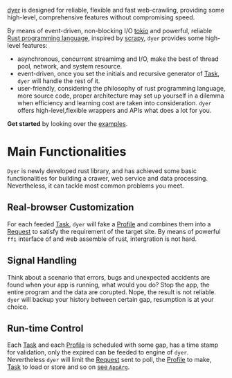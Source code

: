[dyer] is designed for reliable, flexible and fast web-crawling, providing some high-level, comprehensive  features without compromising speed.

By means of event-driven, non-blocking I/O [tokio] and powerful, reliable [Rust programming
language], inspired by [scrapy], `dyer` provides some high-level features:  

* asynchronous, concurrent streamimg and I/O, make the best of thread pool, network, and system
resource.
* event-driven, once you set the initials and recursive generator of [Task], `dyer` will handle
the rest of it.
* user-friendly, considering the philosophy of rust programming language, more source code,
proper architecture may set up yourself in a dilemma when efficiency and learning cost are taken
into consideration. `dyer` offers high-level,flexible wrappers and APIs what does a lot for you.    

**Get started** by looking over the [examples].

[dyer]: https://docs.rs/dyer
[tokio]: https://docs.rs/tokio
[scrapy]: https://scrapy.org
[Rust programming language]: https://www.rust-lang.org
[examples]: https://github.com/HomelyGuy/dyer/tree/master/examples/

# Main Functionalities

`Dyer` is newly developed rust library, and has achieved some basic functionalities for
building a crawer, web service and data processing. Nevertheless, it can tackle most common problems you meet.

## Real-browser Customization

For each feeded [Task], `dyer` will fake a [Profile] and combines them into a [Request] to
satisfy the requirement of the target site. By means of powerful `ffi` interface of and web
assemble of rust, intergration is not hard.

## Signal Handling

Think about a scenario that errors, bugs and unexpected accidents are found when your app is running, what would you
do? Stop the app, the entire program and the data are corupted. Nope, the result is not
reliable. `dyer` will backup your history between certain gap, resumption is at your choice.

## Run-time Control

Each [Task] and each [Profile] is scheduled with some gap, has a time stamp for validation,
only the expired can be feeded to engine of `dyer`. Nevertheless `dyer` will limit the
[Request] sent to poll, the [Profile] to make, [Task] to load or store and so on [see `AppArg`].

[see `AppArg`]: https://docs.rs/dyer/engine/struct.AppArg.html
[Task]: https://docs.rs/dyer/component/task/struct.Task.html
[Profile]: https://docs.rs/dyer/component/profile/struct.Profile.html
[Request]: https://docs.rs/dyer/component/request/struct.Request.html
